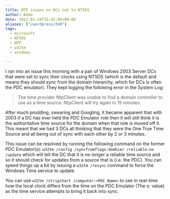 ```yaml
---
title: NTP issues on DCs set to NT5DS
author: Adam
date: 2012-01-24T15:41:05+00:00
aliases: ["/wordpress/349"]
tags:
  - microsoft
  - NT5DS
  - NTP
  - w32tm
  - windows

---
```

I ran into an issue this morning with a pair of Windows 2003 Server DCs that were set to sync their clocks using NT5DS (which is the default and means they should sync from the domain hierarchy, which for DCs is often the PDC emulator). They kept logging the following error in the System Log:

> The time provider NtpClient was unable to find a domain controller to use as a time source. NtpClient will try again in 15 minutes.

After much prodding, swearing and Googling, it became apparent that with 2003 if a DC has ever held the PDC Emulator role then it will still think it is the authoritative time source for the domain when that role is moved off it. This meant that we had 3 DCs all thinking that they were the One True Time Source and all being out of sync with each other by 2 or 3 minutes.

This issue can be resolved by running the following command on the former PDC Emulator(s): `w32tm /config /syncfromflags:domhier /reliable:no /update` which will tell the DC that it is no longer a reliable time source and so it should check for updates from a source that is (i.e. the PDC). You can speed things up a bit by issuing a `w32tm /resync` command to force the Windows Time service to update.

You can use `w32tm /stripchart /computer:<PDC Name>` to see in real-time how the local clock differs from the time on the PDC Emulator (The o: value) as the time service attempts to bring it back into sync.

